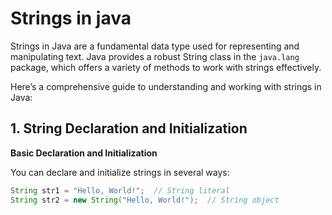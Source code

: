 # Strings in java

Strings in Java are a fundamental data type used for representing and manipulating text. Java provides a robust String class in the `java.lang` package, which offers a variety of methods to work with strings effectively.

Here’s a comprehensive guide to understanding and working with strings in Java:

## 1. String Declaration and Initialization

**Basic Declaration and Initialization**

You can declare and initialize strings in several ways:

```java
String str1 = "Hello, World!";  // String literal
String str2 = new String("Hello, World!");  // String object
```
